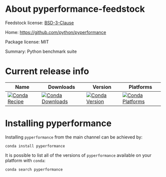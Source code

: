 About pyperformance-feedstock
=======================

Feedstock license: [BSD-3-Clause](LICENSE)

Home: https://github.com/python/pyperformance

Package license: MIT

Summary: Python benchmark suite


Current release info
====================

| Name | Downloads | Version | Platforms |
| --- | --- | --- | --- |
| [![Conda Recipe](https://img.shields.io/badge/recipe-pyperformance-green.svg)](https://anaconda.org/anaconda/pyperformance) | [![Conda Downloads](https://img.shields.io/conda/dn/anaconda/pyperformance.svg)](https://anaconda.org/anaconda/pyperformance) | [![Conda Version](https://img.shields.io/conda/vn/anaconda/pyperformance.svg)](https://anaconda.org/anaconda/pyperformance) | [![Conda Platforms](https://img.shields.io/conda/pn/anaconda/pyperformance.svg)](https://anaconda.org/anaconda/pyperformance) |

Installing pyperformance
==================

Installing `pyperformance` from the main channel can be achieved by:

```
conda install pyperformance
```

It is possible to list all of the versions of `pyperformance` available on your platform with `conda`:

```
conda search pyperformance
```